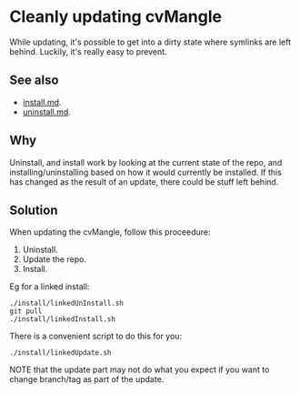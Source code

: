 # Cleanly updating cvMangle

While updating, it's possible to get into a dirty state where symlinks are left behind. Luckily, it's really easy to prevent.

## See also

* [install.md](install.md).
* [uninstall.md](uninstall.md).

## Why

Uninstall, and install work by looking at the current state of the repo, and installing/uninstalling based on how it would currently be installed. If this has changed as the result of an update, there could be stuff left behind.

## Solution

When updating the cvMangle, follow this proceedure:

1. Uninstall.
1. Update the repo.
1. Install.

Eg for a linked install:

```
./install/linkedUnInstall.sh
git pull
./install/linkedInstall.sh
```

There is a convenient script to do this for you:

```
./install/linkedUpdate.sh
```

NOTE that the update part may not do what you expect if you want to change branch/tag as part of the update.
